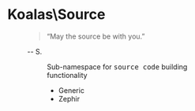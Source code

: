 # Koalas\Source
<figure>
<blockquote>“May the source be with you.”</blockquote>
<figcaption>-- S.</figcaption>
<figure>

Sub-namespace for <kbd>source code</kbd>  building functionality


- Generic
- Zephir


